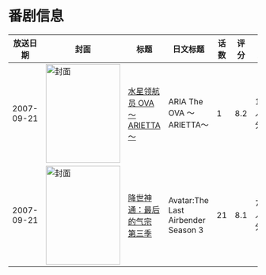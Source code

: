 # 番剧信息

|放送日期|封面|标题|日文标题|话数|评分|评分人数|
|---|---|---|---|---|---|---|
|2007-09-21|<img src="https://lain.bgm.tv/pic/cover/c/b1/37/750_Jk604.jpg" alt="封面" style="width:150px;height:200px;object-fit:cover;">|[水星领航员 OVA ～ARIETTA～](https://bangumi.tv/subject/750)|ARIA The OVA ～ARIETTA～|1|8.2|1359人评分|
|2007-09-21|<img src="https://lain.bgm.tv/pic/cover/c/3c/fa/4608_Gu0u2.jpg" alt="封面" style="width:150px;height:200px;object-fit:cover;">|[降世神通：最后的气宗 第三季](https://bangumi.tv/subject/4608)|Avatar:The Last Airbender Season 3|21|8.1|744人评分|
